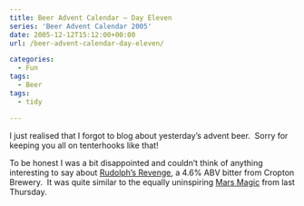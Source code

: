 ```yaml
---
title: Beer Advent Calendar – Day Eleven
series: 'Beer Advent Calendar 2005'
date: 2005-12-12T15:12:00+00:00
url: /beer-advent-calendar-day-eleven/

categories:
  - Fun
tags:
  - Beer
tags:
  - tidy

---
```

I just realised that I forgot to blog about yesterday’s advent beer.  Sorry for keeping you all on tenterhooks like that!

To be honest I was a bit disappointed and couldn’t think of anything interesting to say about [Rudolph’s Revenge][1], a 4.6% ABV bitter from Cropton Brewery.  It was quite similar to the equally uninspiring [Mars Magic][2] from last Thursday.

 [1]: http://www.croptonbrewery.com/product.asp?cookiecheck=yes&P_ID=126
 [2]: https://blog.iannelson.uk/beer-advent-calendar-day-eight/